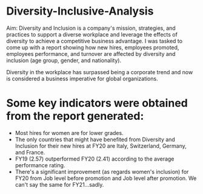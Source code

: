 # Diversity-Inclusive-Analysis

Aim:
Diversity and Inclusion is a company's mission, strategies, and practices to support a diverse workplace and leverage the effects of diversity to achieve a competitive business advantage. 
I was tasked to come up with a report showing how new hires, employees promoted, employees performance, and turnover are affected by diversity and inclusion (age group, gender, and nationality).

Diversity in the workplace has surpassed being a corporate trend and now is considered a business imperative for global organizations.

# Some key indicators were obtained from the report generated:

- Most hires for women are for lower grades.
- The only countries that might have benefited from Diversity and Inclusion for their new hires at FY20 are Italy, Switzerland, Germany, and France.
- FY19 (2.57) outperformed FY20 (2.41) according to the average performance rating.
- There's a significant improvement (as regards women's inclusion) for FY20 from Job level before promotion and Job level after promotion. We can't say the same for FY21...sadly.
